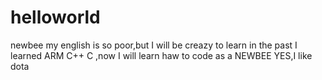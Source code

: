 # helloworld
newbee
my english is so poor,but I will be creazy to learn
in the past I learned ARM C++ C ,now I will learn haw to code as a NEWBEE
YES,I like dota
